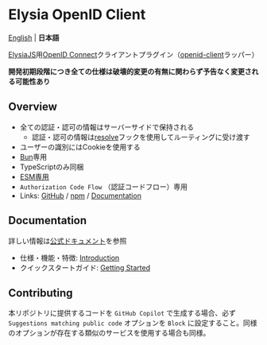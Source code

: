 # Elysia OpenID Client

[English](README.md) | **日本語**

[ElysiaJS](https://elysiajs.com/)用[OpenID Connect](https://openid.net/)クライアントプラグイン（[openid-client](https://github.com/panva/node-openid-client)ラッパー）

**開発初期段階につき全ての仕様は破壊的変更の有無に関わらず予告なく変更される可能性あり**

## Overview

- 全ての認証・認可の情報はサーバーサイドで保持される
    - 認証・認可の情報は[resolve](https://elysiajs.com/life-cycle/before-handle.html#resolve)フックを使用してルーティングに受け渡す
- ユーザーの識別にはCookieを使用する
- [Bun](https://bun.sh/)専用
- TypeScriptのみ同梱
- [ESM専用](https://gist.github.com/sindresorhus/a39789f98801d908bbc7ff3ecc99d99c)
- `Authorization Code Flow` （認証コードフロー）専用
- Links: [GitHub](https://github.com/macropygia/elysia-openid-client) / [npm](https://www.npmjs.com/package/elysia-openid-client) / [Documentation](https://macropygia.github.io/elysia-openid-client/)

## Documentation

詳しい情報は[公式ドキュメント](https://macropygia.github.io/elysia-openid-client/ja/getting-started/)を参照

- 仕様・機能・特徴: [Introduction](https://macropygia.github.io/elysia-openid-client/ja/getting-started/)
- クイックスタートガイド: [Getting Started](https://macropygia.github.io/elysia-openid-client/ja/getting-started/)

## Contributing

本リポジトリに提供するコードを `GitHub Copilot` で生成する場合、必ず `Suggestions matching public code` オプションを `Block` に設定すること。同様のオプションが存在する類似のサービスを使用する場合も同様。
